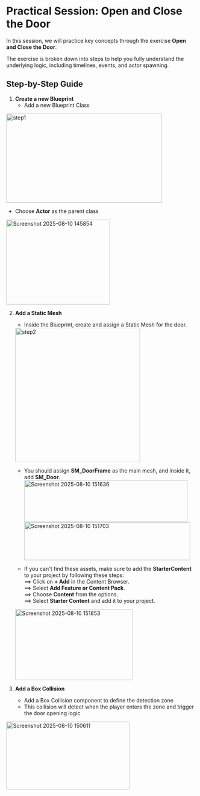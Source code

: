 # Practical Session: Open and Close the Door

In this session, we will practice key concepts through the exercise **Open and Close the Door**.  

The exercise is broken down into steps to help you fully understand the underlying logic, including timelines, events, and actor spawning.

## Step-by-Step Guide

1. **Create a new Blueprint**  
   - Add a new Blueprint Class       
<img width="413" height="236" alt="step1" src="https://github.com/user-attachments/assets/09e04f6c-6ac4-4366-a66a-6991ba0a2b99" />

   - Choose **Actor** as the parent class
<img width="275" height="225" alt="Screenshot 2025-08-10 145854" src="https://github.com/user-attachments/assets/e004c618-f272-48b9-8272-1b3b988e8279" />


2. **Add a Static Mesh**
   - Inside the Blueprint, create and assign a Static Mesh for the door.  
   <img width="331" height="356" alt="step2" src="https://github.com/user-attachments/assets/cdaa8fe5-9483-4be8-ba65-9c2321a3aca4" />
   
   - You should assign **SM_DoorFrame** as the main mesh, and inside it, add **SM_Door**.
<img width="433" height="111" alt="Screenshot 2025-08-10 151636" src="https://github.com/user-attachments/assets/5f99819f-635a-4032-8d31-06306f2d037e" /> <img width="440" height="101" alt="Screenshot 2025-08-10 151703" src="https://github.com/user-attachments/assets/f47df966-d760-4a87-a4b9-bc319d515962" />


   - If you can't find these assets, make sure to add the **StarterContent** to your project by following these steps:  
  ==> Click on **+ Add** in the Content Browser.  
  ==> Select **Add Feature or Content Pack**.  
  ==> Choose **Content** from the options.  
  ==> Select **Starter Content** and add it to your project.
   
   <img width="311" height="188" alt="Screenshot 2025-08-10 151853" src="https://github.com/user-attachments/assets/a5686348-88a3-4af8-8e3a-632e4918f549" />




4. **Add a Box Collision**  
   - Add a Box Collision component to define the detection zone  
   - This collision will detect when the player enters the zone and trigger the door opening logic
<img width="327" height="180" alt="Screenshot 2025-08-10 150611" src="https://github.com/user-attachments/assets/3c778405-b8aa-4841-917f-980fbd3491c8" />
